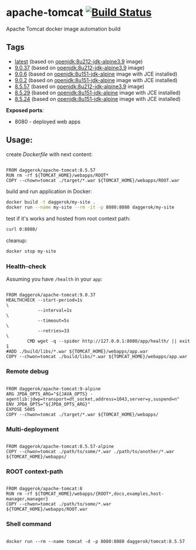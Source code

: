 # apache-tomcat [![Build Status](https://travis-ci.org/daggerok/apache-tomcat.svg?branch=master)](https://travis-ci.org/daggerok/apache-tomcat)
Apache Tomcat docker image automation build

## Tags

- [latest](https://github.com/daggerok/apache-tomcat/blob/master/Dockerfile) (based on [openjdk:8u212-jdk-alpine3.9](https://hub.docker.com/_/openjdk/) image)
- [9.0.37](https://github.com/daggerok/apache-tomcat/blob/9.0.37/Dockerfile) (based on [openjdk:8u212-jdk-alpine3.9](https://hub.docker.com/_/openjdk/) image)
- [9.0.6](https://github.com/daggerok/apache-tomcat/blob/9.0.6/Dockerfile) (based on [openjdk:8u151-jdk-alpine](https://hub.docker.com/_/openjdk/) image with JCE installed)
- [9.0.2](https://github.com/daggerok/apache-tomcat/blob/9.0.2/Dockerfile) (based on [openjdk:8u151-jdk-alpine](https://hub.docker.com/_/openjdk/) image with JCE installed)
- [8.5.57](https://github.com/daggerok/apache-tomcat/blob/8.5.57/Dockerfile) (based on [openjdk:8u212-jdk-alpine3.9](https://hub.docker.com/_/openjdk/) image)
- [8.5.29](https://github.com/daggerok/apache-tomcat/blob/8.5.29/Dockerfile) (based on [openjdk:8u151-jdk-alpine](https://hub.docker.com/_/openjdk/) image with JCE installed)
- [8.5.24](https://github.com/daggerok/apache-tomcat/blob/8.5.24/Dockerfile) (based on [openjdk:8u151-jdk-alpine](https://hub.docker.com/_/openjdk/) image with JCE installed)

**Exposed ports**:

- 8080 - deployed web apps

## Usage:

create _Dockerfile_ with next content:

```

FROM daggerok/apache-tomcat:8.5.57
RUN rm -rf ${TOMCAT_HOME}/webapps/ROOT*
COPY --chown=tomcat ./target/*.war ${TOMCAT_HOME}/webapps/ROOT.war

```

build and run application in Docker:

```bash
docker build -t daggerok/my-site .
docker run --name my-site --rm -it -p 8080:8080 daggerok/my-site
```

test if it's works and hosted from root context path:

```bash
curl 0:8080/
```

cleanup:

```bash
docker stop my-site
```

### Health-check

Assuming you have `/health` in your `app`:

```

FROM daggerok/apache-tomcat:9.0.37
HEALTHCHECK --start-period=1s                                             \
            --interval=1s                                                 \
            --timeout=5s                                                  \
            --retries=33                                                  \
        CMD wget -q --spider http://127.0.0.1:8080/app/health/ || exit 1
#ADD ./build/libs/*.war ${TOMCAT_HOME}/webapps/app.war
COPY --chwon=tomcat ./build/libs/*.war ${TOMCAT_HOME}/webapps/app.war

```

### Remote debug

```

FROM daggerok/apache-tomcat:9-alpine
ARG JPDA_OPTS_ARG="${JAVA_OPTS} -agentlib:jdwp=transport=dt_socket,address=1043,server=y,suspend=n"
ENV JPDA_OPTS="${JPDA_OPTS_ARG}"
EXPOSE 5005
COPY --chwon=tomcat ./target/*.war ${TOMCAT_HOME}/webapps/

```

### Multi-deployment

```

FROM daggerok/apache-tomcat:8.5.57-alpine
COPY --chwon=tomcat ./path/to/some/*.war ./path/to/another/*.war ${TOMCAT_HOME}/webapps/

```

### ROOT context-path

```

FROM daggerok/apache-tomcat:8
RUN rm -rf ${TOMCAT_HOME}/webapps/{ROOT*,docs,examples,host-manager,manager}
COPY --chwon=tomcat ./path/to/some/*.war ${TOMCAT_HOME}/webapps/ROOT.war

```

### Shell command

```

docker run --rm --name tomcat -d -p 8080:8080 daggerok/tomcat:8.5.57

```
